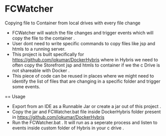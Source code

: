 # FCWatcher
Copying file to Container from local drives with every file change 


- FCWatcher will watch the file changes and trigger events which will copy the file to the container .
- User dont need to write specific commands to copy files like jsp and htmls to a running server. 
- This project is built specifically for https://github.com/jokumar/DockerHybris where in Hybris we need to often copy the Storefront jsp and htmls to container if we the c Drive is not shareable with Docker . 
- This piece of code can be reused in places where we might need to identify the list of files that are changing in a specific folder and trigger some events.

== Usage 

- Export from an IDE as a Runnable Jar or create a jar out of this project . 
- Copy the jar and FCWatcher.bat file inside DockerHybris folder present in https://github.com/jokumar/DockerHybris
- Run the FCWatcher.bat . It will run as a seperate process and listen to events inside custom folder of Hybris in your c drive . 



